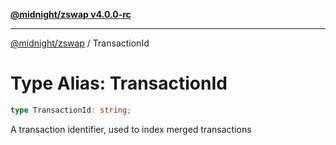 [**@midnight/zswap v4.0.0-rc**](../README.md)

***

[@midnight/zswap](../globals.md) / TransactionId

# Type Alias: TransactionId

```ts
type TransactionId: string;
```

A transaction identifier, used to index merged transactions
